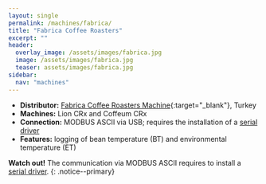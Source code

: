 ```yaml
---
layout: single
permalink: /machines/fabrica/
title: "Fabrica Coffee Roasters"
excerpt: ""
header:
  overlay_image: /assets/images/fabrica.jpg
  image: /assets/images/fabrica.jpg
  teaser: assets/images/fabrica.jpg
sidebar:
  nav: "machines"
---
```


* __Distributor:__ [Fabrica Coffee Roasters Machine](https://www.fabricaroasters.com/){:target="_blank"}, Turkey
* __Machines:__ Lion CRx and Coffeum CRx
* __Connection:__ MODBUS ASCII via USB; requires the installation of a [serial driver](/modbus_serial/)
* __Features:__ logging of bean temperature (BT) and environmental temperature (ET)

**Watch out!**
The communication via MODBUS ASCII requires to install a [serial driver](/modbus_serial/).
{: .notice--primary}